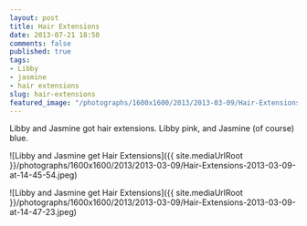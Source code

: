```yaml
---
layout: post
title: Hair Extensions
date: 2013-07-21 18:50
comments: false
published: true
tags:
- Libby
- jasmine
- hair extensions
slug: hair-extensions
featured_image: "/photographs/1600x1600/2013/2013-03-09/Hair-Extensions-2013-03-09-at-14-45-54.jpeg"
---
```

Libby and Jasmine got hair extensions.  Libby pink, and Jasmine (of course) blue.

![Libby and Jasmine get Hair Extensions]({{ site.mediaUrlRoot }}/photographs/1600x1600/2013/2013-03-09/Hair-Extensions-2013-03-09-at-14-45-54.jpeg)

![Libby and Jasmine get Hair Extensions]({{ site.mediaUrlRoot }}/photographs/1600x1600/2013/2013-03-09/Hair-Extensions-2013-03-09-at-14-47-23.jpeg)
